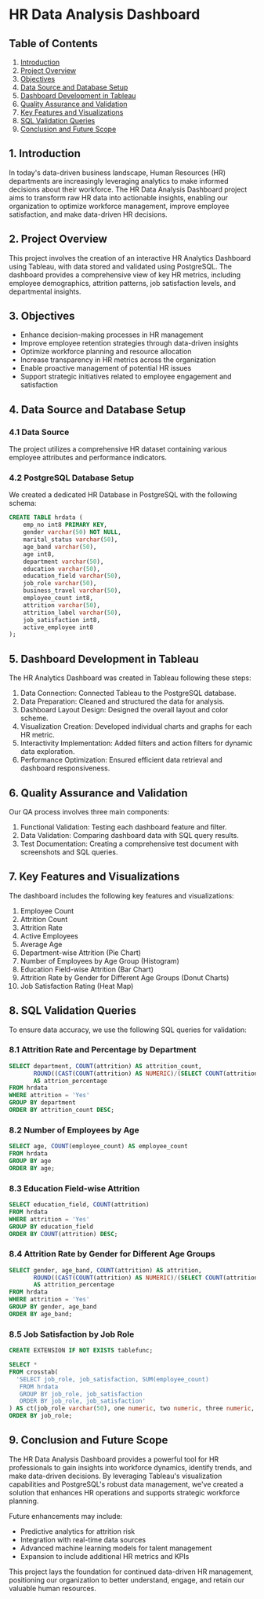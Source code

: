 # HR Data Analysis Dashboard

## Table of Contents
1. [Introduction](#1-introduction)
2. [Project Overview](#2-project-overview)
3. [Objectives](#3-objectives)
4. [Data Source and Database Setup](#4-data-source-and-database-setup)
5. [Dashboard Development in Tableau](#5-dashboard-development-in-tableau)
6. [Quality Assurance and Validation](#6-quality-assurance-and-validation)
7. [Key Features and Visualizations](#7-key-features-and-visualizations)
8. [SQL Validation Queries](#8-sql-validation-queries)
9. [Conclusion and Future Scope](#9-conclusion-and-future-scope)

## 1. Introduction

In today's data-driven business landscape, Human Resources (HR) departments are increasingly leveraging analytics to make informed decisions about their workforce. The HR Data Analysis Dashboard project aims to transform raw HR data into actionable insights, enabling our organization to optimize workforce management, improve employee satisfaction, and make data-driven HR decisions.

## 2. Project Overview

This project involves the creation of an interactive HR Analytics Dashboard using Tableau, with data stored and validated using PostgreSQL. The dashboard provides a comprehensive view of key HR metrics, including employee demographics, attrition patterns, job satisfaction levels, and departmental insights.

## 3. Objectives

- Enhance decision-making processes in HR management
- Improve employee retention strategies through data-driven insights
- Optimize workforce planning and resource allocation
- Increase transparency in HR metrics across the organization
- Enable proactive management of potential HR issues
- Support strategic initiatives related to employee engagement and satisfaction

## 4. Data Source and Database Setup

### 4.1 Data Source
The project utilizes a comprehensive HR dataset containing various employee attributes and performance indicators.

### 4.2 PostgreSQL Database Setup

We created a dedicated HR Database in PostgreSQL with the following schema:

```sql
CREATE TABLE hrdata (
    emp_no int8 PRIMARY KEY,
    gender varchar(50) NOT NULL,
    marital_status varchar(50),
    age_band varchar(50),
    age int8,
    department varchar(50),
    education varchar(50),
    education_field varchar(50),
    job_role varchar(50),
    business_travel varchar(50),
    employee_count int8,
    attrition varchar(50),
    attrition_label varchar(50),
    job_satisfaction int8,
    active_employee int8
);
```

## 5. Dashboard Development in Tableau

The HR Analytics Dashboard was created in Tableau following these steps:

1. Data Connection: Connected Tableau to the PostgreSQL database.
2. Data Preparation: Cleaned and structured the data for analysis.
3. Dashboard Layout Design: Designed the overall layout and color scheme.
4. Visualization Creation: Developed individual charts and graphs for each HR metric.
5. Interactivity Implementation: Added filters and action filters for dynamic data exploration.
6. Performance Optimization: Ensured efficient data retrieval and dashboard responsiveness.

## 6. Quality Assurance and Validation

Our QA process involves three main components:

1. Functional Validation: Testing each dashboard feature and filter.
2. Data Validation: Comparing dashboard data with SQL query results.
3. Test Documentation: Creating a comprehensive test document with screenshots and SQL queries.

## 7. Key Features and Visualizations

The dashboard includes the following key features and visualizations:

1. Employee Count
2. Attrition Count
3. Attrition Rate
4. Active Employees
5. Average Age
6. Department-wise Attrition (Pie Chart)
7. Number of Employees by Age Group (Histogram)
8. Education Field-wise Attrition (Bar Chart)
9. Attrition Rate by Gender for Different Age Groups (Donut Charts)
10. Job Satisfaction Rating (Heat Map)

## 8. SQL Validation Queries

To ensure data accuracy, we use the following SQL queries for validation:

### 8.1 Attrition Rate and Percentage by Department

```sql
SELECT department, COUNT(attrition) AS attrition_count, 
       ROUND((CAST(COUNT(attrition) AS NUMERIC)/(SELECT COUNT(attrition) FROM hrdata WHERE attrition = 'Yes'))*100,2) 
       AS attrion_percentage
FROM hrdata
WHERE attrition = 'Yes'
GROUP BY department
ORDER BY attrition_count DESC;
```

### 8.2 Number of Employees by Age

```sql
SELECT age, COUNT(employee_count) AS employee_count
FROM hrdata
GROUP BY age
ORDER BY age;
```

### 8.3 Education Field-wise Attrition

```sql
SELECT education_field, COUNT(attrition)
FROM hrdata
WHERE attrition = 'Yes'
GROUP BY education_field
ORDER BY COUNT(attrition) DESC;
```

### 8.4 Attrition Rate by Gender for Different Age Groups

```sql
SELECT gender, age_band, COUNT(attrition) AS attrition, 
       ROUND((CAST(COUNT(attrition) AS NUMERIC)/(SELECT COUNT(attrition) FROM hrdata WHERE attrition = 'Yes'))*100,2) 
       AS attrition_percentage
FROM hrdata
WHERE attrition = 'Yes'
GROUP BY gender, age_band
ORDER BY age_band;
```

### 8.5 Job Satisfaction by Job Role

```sql
CREATE EXTENSION IF NOT EXISTS tablefunc;

SELECT *
FROM crosstab(
  'SELECT job_role, job_satisfaction, SUM(employee_count)
   FROM hrdata
   GROUP BY job_role, job_satisfaction
   ORDER BY job_role, job_satisfaction'
) AS ct(job_role varchar(50), one numeric, two numeric, three numeric, four numeric)
ORDER BY job_role;
```

## 9. Conclusion and Future Scope

The HR Data Analysis Dashboard provides a powerful tool for HR professionals to gain insights into workforce dynamics, identify trends, and make data-driven decisions. By leveraging Tableau's visualization capabilities and PostgreSQL's robust data management, we've created a solution that enhances HR operations and supports strategic workforce planning.

Future enhancements may include:
- Predictive analytics for attrition risk
- Integration with real-time data sources
- Advanced machine learning models for talent management
- Expansion to include additional HR metrics and KPIs

This project lays the foundation for continued data-driven HR management, positioning our organization to better understand, engage, and retain our valuable human resources.
